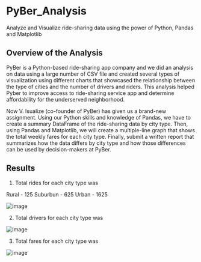 # PyBer_Analysis
Analyze and Visualize ride-sharing data using the power of Python, Pandas and Matplotlib

## Overview of the Analysis
   PyBer is a Python-based ride-sharing app company and we did an analysis on data using a large number of CSV file and created several types of visualization using different charts that showcased the relationship between the type of cities and the number of drivers and riders. This analysis helped Pyber to improve access to ride-sharing service app and determine affordability for the underserved neighborhood. 

   Now V. Isualize (co-founder of PyBer) has given us a brand-new assignment. Using our Python skills and knowledge of Pandas, we have to create a summary DataFrame of the ride-sharing data by city type. Then, using Pandas and Matplotlib, we will create a multiple-line graph that shows the total weekly fares for each city type. Finally, submit a written report that summarizes how the data differs by city type and how those differences can be used by decision-makers at PyBer.

## Results
1) Total rides for each city type was 

Rural    - 125
Suburbun - 625
Urban    - 1625


![image](https://user-images.githubusercontent.com/78935551/113494649-2e808500-94b8-11eb-82ea-a87263ee7579.png)

2) Total drivers for each city type was

![image](https://user-images.githubusercontent.com/78935551/113494669-77d0d480-94b8-11eb-8eac-e1fc8f8cea35.png)

3) Total fares for each city type was

![image](https://user-images.githubusercontent.com/78935551/113494679-920ab280-94b8-11eb-840e-15244bbc7520.png)
